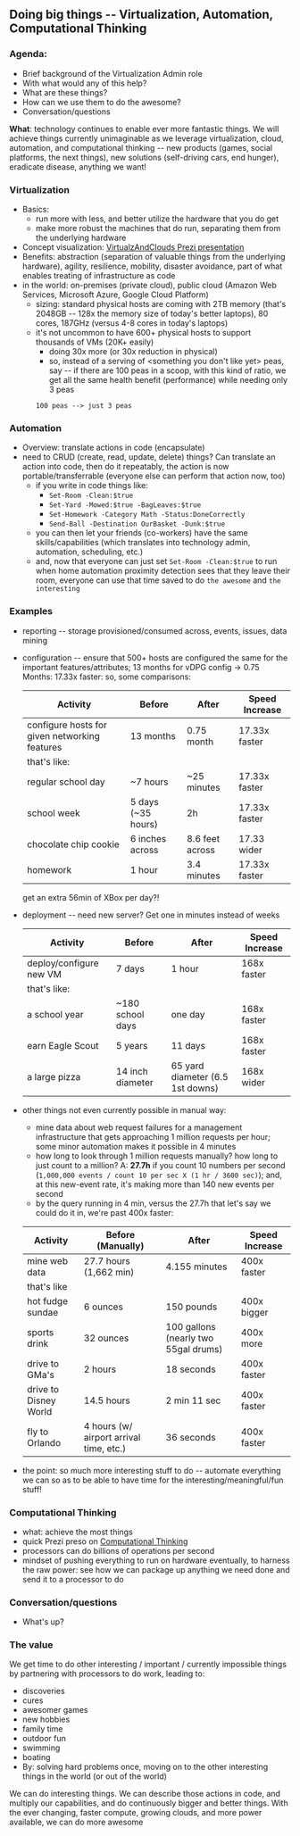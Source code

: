 ##  Doing big things -- Virtualization, Automation, Computational Thinking

### Agenda:
- Brief background of the Virtualization Admin role
- With what would any of this help?
- What are these things?
- How can we use them to do the awesome?
- Conversation/questions

**What**:  technology continues to enable ever more fantastic things. We will achieve things currently unimaginable as we leverage virtualization, cloud, automation, and computational thinking -- new products (games, social platforms, the next things), new solutions (self-driving cars, end hunger), eradicate disease, anything we want!

### Virtualization
- Basics:
    - run more with less, and better utilize the hardware that you do get
    - make more robust the machines that do run, separating them from the underlying hardware
- Concept visualization:  [VirtualzAndClouds Prezi presentation](https://prezi.com/p/9v-hntpnwdvu/)
- Benefits:  abstraction (separation of valuable things from the underlying hardware), agility, resilience, mobility, disaster avoidance, part of what enables treating of infrastructure as code
- in the world:  on-premises (private cloud), public cloud (Amazon Web Services, Microsoft Azure, Google Cloud Platform)
    - sizing:  standard physical hosts are coming with 2TB memory (that's 2048GB -- 128x the memory size of today's better laptops), 80 cores, 187GHz (versus 4-8 cores in today's laptops)
    - it's not uncommon to have 600+ physical hosts to support thousands of VMs (20K+ easily)
        - doing 30x more (or 30x reduction in physical)
        - so, instead of a serving of \<something you don't like yet> peas, say -- if there are 100 peas in a scoop, with this kind of ratio, we get all the same health benefit (performance) while needing only 3 peas
        ```
        100 peas --> just 3 peas
        ```

### Automation
- Overview: translate actions in code (encapsulate)
- need to CRUD (create, read, update, delete) things?  Can translate an action into code, then do it repeatably, the action is now portable/transferrable (everyone else can perform that action now, too)
    - if you write in code things like:
        - `Set-Room -Clean:$true`
        - `Set-Yard -Mowed:$true -BagLeaves:$true`
        - `Set-Homework -Category Math -Status:DoneCorrectly`
        - `Send-Ball -Destination OurBasket -Dunk:$true`
    - you can then let your friends (co-workers) have the same skills/capabilities (which translates into technology admin, automation, scheduling, etc.)
    - and, now that everyone can just set `Set-Room -Clean:$true` to run when home automation proximity detection sees that they leave their room, everyone can use that time saved to do `the awesome` and `the interesting`

### Examples
- reporting -- storage provisioned/consumed across, events, issues, data mining
- configuration -- ensure that 500+ hosts are configured the same for the important features/attributes; 13 months for vDPG config -> 0.75 Months:  17.33x faster:  so, some comparisons:

    | Activity | Before | After | Speed Increase |
    | -------- | ----- | ------ | -------- |
    configure hosts for given networking features | 13 months | 0.75 month | 17.33x faster
    that's like: |
    regular school day | ~7 hours | ~25 minutes | 17.33x faster
    school week | 5 days (~35 hours) | 2h | 17.33x faster
    chocolate chip cookie | 6 inches across | 8.6 feet across | 17.33 wider
    homework | 1 hour | 3.4 minutes | 17.33x faster

    get an extra 56min of XBox per day?!
- deployment -- need new server?  Get one in minutes instead of weeks

    | Activity | Before | After | Speed Increase |
    | -------- | ----- | ------ | -------- |
    | deploy/configure new VM | 7 days   | 1 hour | 168x faster
    | that's like: |
    | a school year | ~180 school days | one day | 168x faster
    | earn Eagle Scout | 5 years | 11 days | 168x faster
    | a large pizza | 14 inch diameter | 65 yard diameter (6.5 1st downs) | 168x wider

- other things not even currently possible in manual way:
    - mine data about web request failures for a management infrastructure that gets approaching 1 million requests per hour; some minor automation makes it possible in 4 minutes
    - how long to look through 1 million requests manually?  how long to just count to a million?  A:  **27.7h** if you count 10 numbers per second (`1,000,000 events / count 10 per sec X (1 hr / 3600 sec)`); and, at this new-event rate, it's making more than 140 new events per second
    - by the query running in 4 min, versus the 27.7h that let's say we could do it in, we're past 400x faster:

    | Activity | Before (Manually) | After | Speed Increase |
    | -------- | ----------------- | ------ | -------- |
    | mine web data | 27.7 hours (1,662 min) | 4.155 minutes | 400x faster
    that's like |
    hot fudge sundae | 6 ounces | 150 pounds | 400x bigger
    sports drink | 32 ounces | 100 gallons (nearly two 55gal drums) | 400x more
    drive to GMa's | 2 hours | 18 seconds | 400x faster
    drive to Disney World | 14.5 hours | 2 min 11 sec | 400x faster
    fly to Orlando | 4 hours (w/ airport arrival time, etc.) | 36 seconds | 400x faster

- the point:  so much more interesting stuff to do -- automate everything we can so as to be able to have time for the interesting/meaningful/fun stuff!

### Computational Thinking
- what:  achieve the most things
- quick Prezi preso on [Computational Thinking](https://prezi.com/2qrarwldwhac/thinking/)
- processors can do billions of operations per second
- mindset of pushing everything to run on hardware eventually, to harness the raw power:  see how we can package up anything we need done and send it to a processor to do

### Conversation/questions
- What's up?

### The value
We get time to do other interesting / important / currently impossible things by partnering with processors to do work, leading to:
- discoveries
- cures
- awesomer games
- new hobbies
- family time
- outdoor fun
- swimming
- boating
- By: solving hard problems once, moving on to the other interesting things in the world (or out of the world)

We can do interesting things. We can describe those actions in code, and multiply our capabilities, and do continuously bigger and better things. With the ever changing, faster compute, growing clouds, and more power available, we can do more awesome
